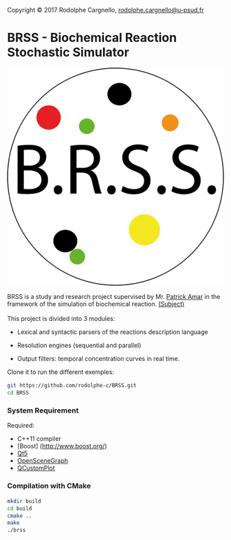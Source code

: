 Copyright © 2017 Rodolphe Cargnello, rodolphe.cargnello@u-psud.fr <br />

# BRSS - Biochemical Reaction Stochastic Simulator
![Image of BRSS](https://raw.githubusercontent.com/rodolphe-c/BRSS/master/img/brss.png)

BRSS is a study and research project supervised by Mr. [Patrick Amar](https://www.lri.fr/~pa/) in the framework of the simulation of biochemical reaction. [(Subject)](https://perso.limsi.fr/Individu/allauzen/cours/ter/TER-Simulation.html)<br /><br />
  This project is divided into 3 modules:<br />

  - Lexical and syntactic parsers of the reactions description language<br />

  - Resolution engines (sequential and parallel)<br />

  - Output filters: temporal concentration curves in real time.

Clone it to run the different exemples:

```sh
git https://github.com/rodolphe-c/BRSS.git
cd BRSS
```

### System Requirement

Required:

- C++11 compiler
- [Boost] (http://www.boost.org/)
- [Qt5](https://www.qt.io/)
- [OpenSceneGraph](http://www.openscenegraph.org/)
- [QCustomPlot](http://www.qcustomplot.com/)

### Compilation with CMake

```sh
mkdir build
cd build
cmake ..
make
./brss
```
